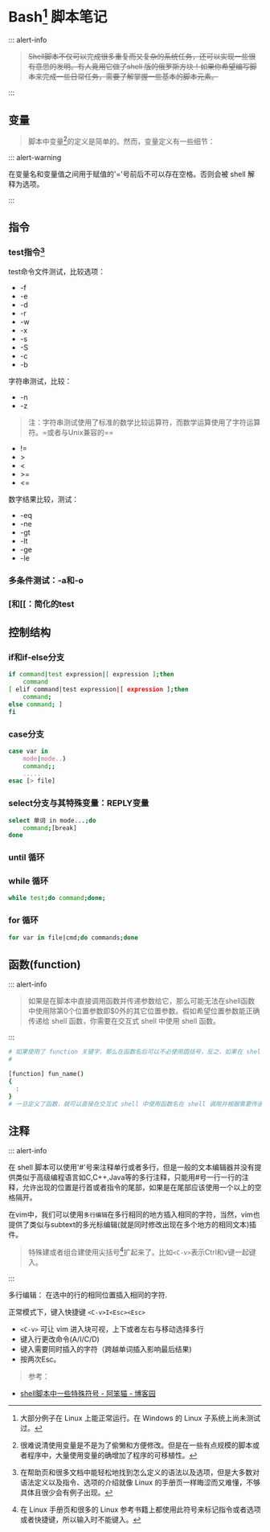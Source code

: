 <link href="../css/style.css" rel="stylesheet" type="text/css" />

# Bash[^bash] 脚本笔记

::: alert-info

> ~~Shell脚本不仅可以完成很多重复而又复杂的系统任务，还可以实现一些很有意思的发明。有人竟用它做了shell 版的俄罗斯方块！如果你希望编写脚本来完成一些日常任务，需要了解掌握一些基本的脚本元素。~~

:::

## 变量

> 脚本中变量[^变量]的定义是简单的。然而，变量定义有一些细节：

[^变量]: 很难说清使用变量是不是为了偷懒和方便修改。但是在一些有点规模的脚本或者程序中，大量使用变量的确增加了程序的可移植性。

::: alert-warning

在变量名和变量值之间用于赋值的'='号前后不可以存在空格。否则会被 shell 解释为选项。

:::

## 指令


### test指令[^details]

[^details]: 在帮助页和很多文档中能轻松地找到怎么定义的语法以及选项，但是大多数对语法定义以及指令、选项的介绍就像 Linux 的手册页一样晦涩而又难懂，不够具体且很少会有例子出现。

test命令文件测试，比较选项：

+ -f
+ -e
+ -d
+ -r
+ -w
+ -x
+ -s
+ -S
+ -c
+ -b

字符串测试，比较：

+ -n
+ -z

> 注：字符串测试使用了标准的数学比较运算符，而数学运算使用了字符运算符。=或者与Unix兼容的==

+ !=
+ \>
+ <
+ \>=
+ <=

数字结果比较，测试：

+ -eq
+ -ne
+ -gt
+ -lt
+ -ge
+ -le

### 多条件测试：-a和-o

### [和[[：简化的test



## 控制结构

### if和if-else分支

```Bash
if command|test expression|[ expression ];then 
	command
[ elif command|test expression|[ expression ];then
	command;
else command; ]
fi
```

### case分支

```Bash
case var in
	mode|mode..)
	command;;
	.....
esac [> file]
```

### select分支与其特殊变量：REPLY变量

```Bash
select 单词 in mode...;do
	command;[break]
done
```

### until 循环

### while 循环

```Bash
while test;do command;done;
```

### for 循环

```Bash
for var in file|cmd;do commands;done
```

## 函数(function)


::: alert-info

> 如果是在脚本中直接调用函数并传递参数给它，那么可能无法在shell函数中使用除第0个位置参数即$0外的其它位置参数。假如希望位置参数能正确传递给 shell 函数，你需要在交互式 shell 中使用 shell 函数。

:::

```Bash
# 如果使用了 function 关键字，那么在函数名后可以不必使用圆括号，反之，如果在 shell 函数后添加了圆括号，则可以不必添加 function 关键字。二者选其一即可。当然，在 bash 脚本中定义函数时，也可以让 bash 的函数看起来像其它的编译型语言的函数那样，就是同时带上 function 关键字和圆括号，然后将花括号放到下一行也可以但这不被推荐。由于历史原因：圆括号和花括号之间需要使用一个以上的分隔符分开。
# 

[function] fun_name()
{
  :
}
# 一旦定义了函数，就可以直接在交互式 shell 中使用函数名在 shell 调用并根据需要传递参数。假如你希望它在所有的地方都可以使用，那需要使用`export -f`将它导出。
```

## 注释

::: alert-info

<div class="p">

在 shell 脚本可以使用'#'号来注释单行或者多行，但是一般的文本编辑器并没有提供类似于高级编程语言如C,C++,Java等的多行注释，只能用#号一行一行的注释，允许出现的位置是行首或者指令的尾部，如果是在尾部应该使用一个以上的空格隔开。

在vim中，我们可以使用`多行编辑`在多行相同的地方插入相同的字符，当然，vim也提供了类似与subtext的多光标编辑(就是同时修改出现在多个地方的相同文本)插件。

</div>

> 特殊建或者组合建使用尖括号[^尖括号]扩起来了。比如`<C-v>`表示Ctrl和v键一起键入。

:::

多行编辑： 在选中的行的相同位置插入相同的字符.

正常模式下，键入快捷键 `<C-v>I<Esc><Esc>`

+ `<C-v>` 可让 vim 进入块可视，上下或者左右与移动选择多行
+ 键入行更改命令(A/I/C/D)
+ 键入需要同时插入的字符（跨越单词插入影响最后结果)
+ 按两次Esc。  



> 参考：

+ [shell脚本中一些特殊符号 - 阿笨猫 - 博客园](http://www.cnblogs.com/xuxm2007/archive/2011/10/20/2218846.html)

[^bash]: 大部分例子在 Linux 上能正常运行。在 Windows 的 Linux 子系统上尚未测试过。
[^尖括号]: 在 Linux 手册页和很多的 Linux 参考书籍上都使用此符号来标记指令或者选项或者快捷键，所以输入时不能键入。
